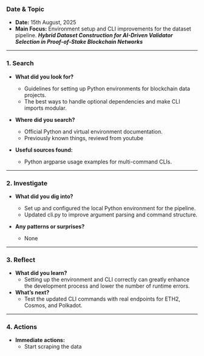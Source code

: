 ### Date & Topic

- **Date:** 15th August, 2025 
- **Main Focus:** Environment setup and CLI improvements for the dataset pipeline. ***Hybrid Dataset Construction for AI-Driven Validator Selection in Proof-of-Stake Blockchain Networks***
---

### 1. Search

- **What did you look for?**  
  - Guidelines for setting up Python environments for blockchain data projects.
  - The best ways to handle optional dependencies and make CLI imports modular.

- **Where did you search?**  
  - Official Python and virtual environment documentation.
  - Previously known things, reviewd from youtube



- **Useful sources found:**  
  - Python argparse usage examples for multi-command CLIs.

   

---

### 2. Investigate

- **What did you dig into?**  
  - Set up and configured the local Python environment for the pipeline.
  - Updated cli.py to improve argument parsing and command structure.

- **Any patterns or surprises?**  
  - None

---

### 3. Reflect

- **What did you learn?**  
  - Setting up the environment and CLI correctly can greatly enhance the development process and lower the number of runtime errors.
- **What’s next?**  
  - Test the updated CLI commands with real endpoints for ETH2, Cosmos, and Polkadot.
  

---

### 4. Actions

- **Immediate actions:**  
  - Start scraping the data
  
